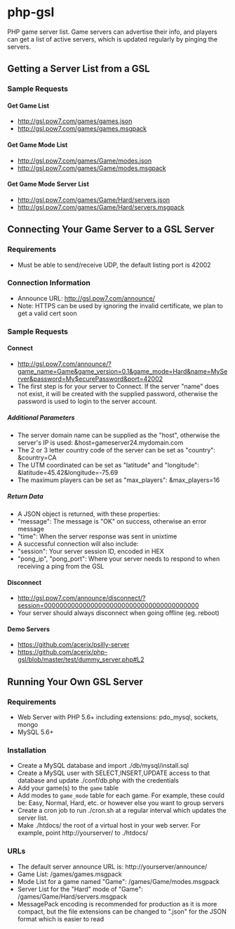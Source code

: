 # php-gsl
PHP game server list.  Game servers can advertise their info, and players can get a list of active servers, which is updated regularly by pinging the servers.



## Getting a Server List from a GSL

### Sample Requests

#### Get Game List
* http://gsl.pow7.com/games/games.json
* http://gsl.pow7.com/games/games.msgpack

#### Get Game Mode List
* http://gsl.pow7.com/games/Game/modes.json
* http://gsl.pow7.com/games/Game/modes.msgpack

#### Get Game Mode Server List
* http://gsl.pow7.com/games/Game/Hard/servers.json
* http://gsl.pow7.com/games/Game/Hard/servers.msgpack



## Connecting Your Game Server to a GSL Server

### Requirements
* Must be able to send/receive UDP, the default listing port is 42002

### Connection Information
* Announce URL: http://gsl.pow7.com/announce/
* Note: HTTPS can be used by ignoring the invalid certificate, we plan to get a valid cert soon

### Sample Requests

#### Connect
* http://gsl.pow7.com/announce/?game_name=Game&game_version=0.1&game_mode=Hard&name=MyServer&password=My$ecurePassword&port=42002
* The first step is for your server to Connect. If the server "name" does not exist, it will be created with the supplied password, otherwise the password is used to login to the server account.

##### Additional Parameters
* The server domain name can be supplied as the "host", otherwise the server's IP is used: &host=gameserver24.mydomain.com
* The 2 or 3 letter country code of the server can be set as "country": &country=CA
* The UTM coordinated can be set as "latitude" and "longitude": &latitude=45.42&longitude=-75.69
* The maximum players can be set as "max_players": &max_players=16

##### Return Data
* A JSON object is returned, with these properties:
* "message": The message is "OK" on success, otherwise an error message
* "time": When the server response was sent in unixtime
* A successful connection will also include:
* "session": Your server session ID, encoded in HEX
* "pong_ip", "pong_port": Where your server needs to respond to when receiving a ping from the GSL

#### Disconnect
* http://gsl.pow7.com/announce/disconnect/?session=0000000000000000000000000000000000000000
* Your server should always disconnect when going offline (eg. reboot)

#### Demo Servers
* https://github.com/acerix/psilly-server
* https://github.com/acerix/php-gsl/blob/master/test/dummy_server.php#L2


## Running Your Own GSL Server

### Requirements
* Web Server with PHP 5.6+ including extensions: pdo_mysql, sockets, mongo
* MySQL 5.6+

### Installation
* Create a MySQL database and import ./db/mysql/install.sql
* Create a MySQL user with SELECT,INSERT,UPDATE access to that database and update ./conf/db.php with the credentials
* Add your game(s) to the `game` table
* Add modes to `game_mode` table for each game. For example, these could be: Easy, Normal, Hard, etc. or however else you want to group servers
* Create a cron job to run ./cron.sh at a regular interval which updates the server list.
* Make ./htdocs/ the root of a virtual host in your web server. For example, point http://yourserver/ to ./htdocs/

### URLs
* The default server announce URL is: http://yourserver/announce/
* Game List: /games/games.msgpack
* Mode List for a game named "Game": /games/Game/modes.msgpack
* Server List for the "Hard" mode of "Game": /games/Game/Hard/servers.msgpack
* MessagePack encoding is recommended for production as it is more compact, but the file extensions can be changed to ".json" for the JSON format which is easier to read
